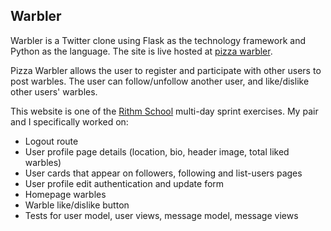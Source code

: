 

## Warbler

Warbler is a Twitter clone using Flask as the technology framework and Python as the language. The site is live hosted at [pizza warbler](https://pizzawarbler.herokuapp.com/).

Pizza Warbler allows the user to register and participate with other users to post warbles. The user can follow/unfollow another user, and like/dislike other users' warbles.

This website is one of the [Rithm School](https://www.rithmschool.com/) multi-day sprint exercises. My pair and I specifically worked on:

* Logout route
* User profile page details (location, bio, header image, total liked warbles)
* User cards that appear on followers, following and list-users pages
* User profile edit authentication and update form
* Homepage warbles
* Warble like/dislike button
* Tests for user model, user views, message model, message views

